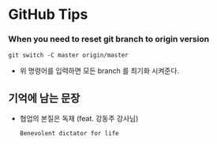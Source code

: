 # **GitHub Tips**

### When you need to reset git branch to origin version

```shell
git switch -C master origin/master
```

- 위 명령어를 입력하면 모든 branch 를 최기화 시켜준다.



## 기억에 남는 문장

- 협업의 본질은 독재 (feat. 강동주 강사님)

  `Benevolent dictator for life`


